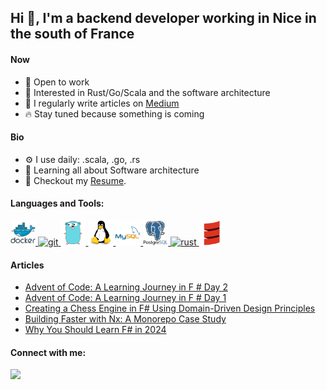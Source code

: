 ## Hi 🤙, I'm a backend developer working in Nice in the south of France

#### Now

- 💼 Open to work
- 🤖 Interested in Rust/Go/Scala and the software architecture
- 📝 I regularly write articles on [Medium](https://medium.com/@hmufraggi)
- :fire: Stay tuned because something is coming 

#### Bio
- ⚙️ I use daily: .scala, .go, .rs
- 🌱 Learning all about Software architecture
- 📝 Checkout my [Resume](files/Mufraggi_hugo.pdf).


<h4 align="left">Languages and Tools:</h4>
<p align="left"> <a href="https://www.docker.com/" target="_blank" rel="noreferrer"> <img src="https://raw.githubusercontent.com/devicons/devicon/master/icons/docker/docker-original-wordmark.svg" alt="docker" width="40" height="40"/> </a> <a href="https://git-scm.com/" target="_blank" rel="noreferrer"> <img src="https://www.vectorlogo.zone/logos/git-scm/git-scm-icon.svg" alt="git" width="40" height="40"/> </a> <a href="https://golang.org" target="_blank" rel="noreferrer"> <img src="https://raw.githubusercontent.com/devicons/devicon/master/icons/go/go-original.svg" alt="go" width="40" height="40"/> </a> <a href="https://www.linux.org/" target="_blank" rel="noreferrer"> <img src="https://raw.githubusercontent.com/devicons/devicon/master/icons/linux/linux-original.svg" alt="linux" width="40" height="40"/> </a> <a href="https://www.mysql.com/" target="_blank" rel="noreferrer"> <img src="https://raw.githubusercontent.com/devicons/devicon/master/icons/mysql/mysql-original-wordmark.svg" alt="mysql" width="40" height="40"/> </a> <a href="https://www.postgresql.org" target="_blank" rel="noreferrer"> <img src="https://raw.githubusercontent.com/devicons/devicon/master/icons/postgresql/postgresql-original-wordmark.svg" alt="postgresql" width="40" height="40"/> </a> <a href="https://www.rust-lang.org" target="_blank" rel="noreferrer"> <img src="https://upload.wikimedia.org/wikipedia/commons/thumb/2/20/Rustacean-orig-noshadow.svg/220px-Rustacean-orig-noshadow.svg.png" alt="rust" width="40" height="40"/> </a> <a href="https://www.scala-lang.org" target="_blank" rel="noreferrer"> <img src="https://raw.githubusercontent.com/devicons/devicon/master/icons/scala/scala-original.svg" alt="scala" width="40" height="40"/> </a> </p>

<h4 align="left">Articles</h4>

<!-- BLOG-POST-LIST:START -->
- [Advent of Code: A Learning Journey in F # Day 2](https://medium.com/@hmufraggi/advent-of-code-a-learning-journey-in-f-day-1-4d60388a0f9d?source=rss-3eb56f6f10df------2)
- [Advent of Code: A Learning Journey in F # Day 1](https://medium.com/@hmufraggi/advent-of-code-a-learning-journey-in-f-day-1-a05ef938e2c4?source=rss-3eb56f6f10df------2)
- [Creating a Chess Engine in F# Using Domain-Driven Design Principles](https://medium.com/@hmufraggi/creating-a-chess-engine-in-f-using-domain-driven-design-principles-37d837912461?source=rss-3eb56f6f10df------2)
- [Building Faster with Nx: A Monorepo Case Study](https://blog.stackademic.com/building-faster-with-nx-a-monorepo-case-study-a519955f4d4c?source=rss-3eb56f6f10df------2)
- [Why You Should Learn F# in 2024](https://medium.com/@hmufraggi/why-you-should-learn-f-in-2024-6b6ad407bb4a?source=rss-3eb56f6f10df------2)
<!-- BLOG-POST-LIST:END -->

<h4 align="left">Connect with me:</h4>
<p align="left">
<a href="https://www.linkedin.com/in/hugo-mufraggi-5b081b134/">
  <img src="https://img.shields.io/badge/linkedin-%230077B5.svg?&style=for-the-badge&logo=linkedin&logoColor=white" height=25>
</a> 
</p>




<!--
**Mufraggi/mufraggi** is a ✨ _special_ ✨ repository because its `README.md` (this file) appears on your GitHub profile.

Here are some ideas to get you started:

- 🔭 I’m currently working on ...
- 🌱 I’m currently learning ...
- 👯 I’m looking to collaborate on ...
- 🤔 I’m looking for help with ...
- 💬 Ask me about ...
- 📫 How to reach me: ...
- 😄 Pronouns: ...
- ⚡ Fun fact: ...
-->
